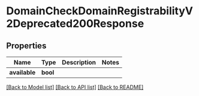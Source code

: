 # DomainCheckDomainRegistrabilityV2Deprecated200Response

## Properties

Name | Type | Description | Notes
------------ | ------------- | ------------- | -------------
**available** | **bool** |  | 

[[Back to Model list]](../README.md#documentation-for-models) [[Back to API list]](../README.md#documentation-for-api-endpoints) [[Back to README]](../README.md)


